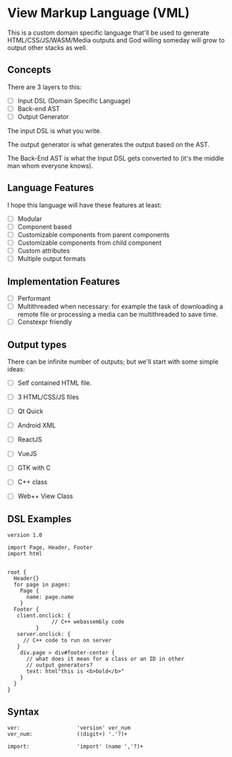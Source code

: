 # View Markup Language (VML)
This is a custom domain specific language that'll be used
to generate HTML/CSS/JS/WASM/Media outputs and God willing
someday will grow to output other stacks as well.

## Concepts
There are 3 layers to this:

- [ ] Input DSL (Domain Specific Language)
- [ ] Back-end AST
- [ ] Output Generator

The input DSL is what you write.

The output generator is what generates the output based on the AST.

The Back-End AST is what the Input DSL gets converted to (it's the middle man whom everyone knows).


## Language Features
I hope this language will have these features at least:

- [ ] Modular
- [ ] Component based
- [ ] Customizable components from parent components
- [ ] Customizable components from child component
- [ ] Custom attributes
- [ ] Multiple output formats

## Implementation Features

- [ ] Performant
- [ ] Multithreaded when necessary: for example the task of downloading a remote file or processing a media can be multithreaded to save time.
- [ ] Constexpr friendly

## Output types
There can be infinite number of outputs; but we'll start
with some simple ideas:

- [ ] Self contained HTML file.
- [ ] 3 HTML/CSS/JS files
- [ ] Qt Quick
- [ ] Android XML
- [ ] ReactJS
- [ ] VueJS
- [ ] GTK with C
- [ ] C++ class
- [ ] Web++ View Class


## DSL Examples
````
version 1.0

import Page, Header, Footer
import html


root {
  Header{}
  for page in pages:
    Page {
      name: page.name
    }
  Footer {
   client.onclick: {
              // C++ webassembly code
         }
   server.onclick: {
     // C++ code to run on server
   }
    div.page > div#footer-center {
      // what does it mean for a class or an ID in other
      // output generators?
      text: html"this is <b>bold</b>"
    }
  }
}
````

## Syntax

````
ver:                  'version' ver_num
ver_num:              ((digit+) '.'?)+

import:               'import' (name ','?)+

````
